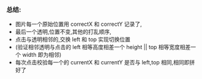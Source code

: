 ### 总结:
- 图片每一个原始位置用 correctX 和 correctY 记录了,
- 最后一个透明,位置不变,其他的打乱顺序,
- 点击与透明相邻的,交换 left 和 top 实现切换位置
- (验证相邻透明与点击的 left 相等高度相差一个 height || top 相等宽度相差一个 width 即为相邻)
- 每次点击校验每一个的 currentX 和 currentY 是否与 left,top 相同,相同即拼好了

